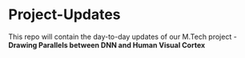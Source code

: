 # Project-Updates
This repo will contain the day-to-day updates of our M.Tech project - **Drawing Parallels between DNN and Human Visual Cortex**
